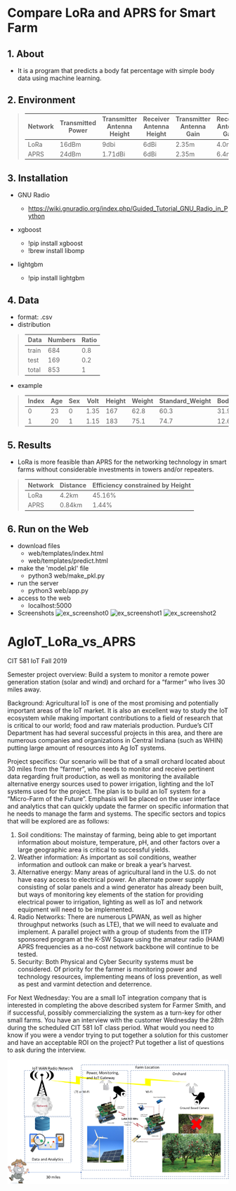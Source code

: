 # Compare LoRa and APRS for Smart Farm

## 1. About
- It is a program that predicts a body fat percentage with simple body data using machine learning.

## 2. Environment
> |Network|Transmitted Power|Transmitter Antenna Height|Receiver Antenna Height|Transmitter Antenna Gain|Receiver Antenna Gain|EIRP|
> |---|---|---|---|---|---|---|
> |LoRa|16dBm|9dbi|6dBi|2.35m|4.0m|25dBm|
> |APRS|24dBm|1.71dBi|6dBi|2.35m|6.4m|25.17dBm|

## 3. Installation
- GNU Radio<br/>
    - https://wiki.gnuradio.org/index.php/Guided_Tutorial_GNU_Radio_in_Python

- xgboost<br/>
    - !pip install xgboost<br/>
    - !brew install libomp
- lightgbm<br/>
    - !pip install lightgbm

## 4. Data
- format: .csv<br/>
- distribution<br/> 
> |Data|Numbers|Ratio|
> |---|---|---|
> |train|684|0.8|
> |test|169|0.2|
> |total|853|1|<br/>
- example<br/>
> |Index|Age|Sex|Volt|Height|Weight|Standard_Weight|Body_Fat_Rate|
> |---|---|---|---|---|---|---|---|
> |0|23|0|1.35|167|62.8|60.3|31.9
> |1|20|1|1.15|183|75.1|74.7|12.6

## 5. Results
- LoRa is more feasible than APRS for the networking technology in smart farms without considerable investments in towers and/or repeaters.<br/>
> |Network|Distance|Efficiency constrained by Height|
> |---|---|---|
> |LoRa|4.2km|45.16%|
> |APRS|0.84km|1.44%|

## 6. Run on the Web
- download files
    - web/templates/index.html
    - web/templates/predict.html
- make the 'model.pkl' file
    - python3 web/make_pkl.py
- run the server
    - python3 web/app.py
- access to the web
    - localhost:5000
- Screenshots
    ![ex_screenshot0](./screenshots/0.png)
    ![ex_screenshot1](./screenshots/1.png)
    ![ex_screenshot2](./screenshots/2.png)

# AgIoT_LoRa_vs_APRS
CIT 581 IoT Fall 2019

Semester project overview: Build a system to monitor a remote power generation station (solar and wind) and orchard for a “farmer” who lives 30 miles away.

Background: Agricultural IoT is one of the most promising and potentially important areas of the IoT market.  It is also an excellent way to study the IoT ecosystem while making important contributions to a field of research that is critical to our world; food and raw materials production.  Purdue’s CIT Department has had several successful projects in this area, and there are numerous companies and organizations in Central Indiana (such as WHIN) putting large amount of resources into Ag IoT systems.  

Project specifics: Our scenario will be that of a small orchard located about 30 miles from the “farmer”, who needs to monitor and receive pertinent data regarding fruit production, as well as monitoring the available alternative energy sources used to power irrigation, lighting and the IoT systems used for the project. The plan is to build an IoT system for a “Micro-Farm of the Future”.  Emphasis will be placed on the user interface and analytics that can quickly update the farmer on specific information that he needs to manage the farm and systems.  The specific sectors and topics that will be explored are as follows:
1.	Soil conditions:  The mainstay of farming, being able to get important information about moisture, temperature, pH, and other factors over a large geographic area is critical to successful yields.
2.	Weather information:  As important as soil conditions, weather information and outlook can make or break a year’s harvest.
3.	Alternative energy:  Many areas of agricultural land in the U.S. do not have easy access to electrical power.  An alternate power supply consisting of solar panels and a wind generator has already been built, but ways of monitoring key elements of the station for providing electrical power to irrigation, lighting as well as IoT and network equipment will need to be implemented.
4.	Radio Networks:  There are numerous LPWAN, as well as higher throughput networks (such as LTE), that we will need to evaluate and implement.  A parallel project with a group of students from the IITP sponsored program at the K-SW Square using the amateur radio (HAM) APRS frequencies as a no-cost network backbone will continue to be tested.
5.	Security:  Both Physical and Cyber Security systems must be considered. Of priority for the farmer is monitoring power and technology resources, implementing means of loss prevention, as well as pest and varmint detection and deterrence.

For Next Wednesday:
You are a small IoT integration company that is interested in completing the above described system for Farmer Smith, and if successful, possibly commercializing the system as a turn-key for other small farms. You have an interview with the customer Wednesday the 28th during the scheduled CIT 581 IoT class period.  What would you need to know if you were a vendor trying to put together a solution for this customer and have an acceptable ROI on the project?  Put together a list of questions to ask during the interview.

![ProjectDescription](./images/project_description.png)
